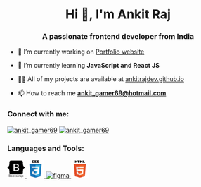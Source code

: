 <h1 align="center">Hi 👋, I'm Ankit Raj</h1>
<h3 align="center">A passionate frontend developer from India</h3>

- 🔭 I’m currently working on [Portfolio website](ankitrajdev.github.io)

- 🌱 I’m currently learning **JavaScript and React JS**

- 👨‍💻 All of my projects are available at [ankitrajdev.github.io](ankitrajdev.github.io)

- 📫 How to reach me **ankit_gamer69@hotmail.com**

<h3 align="left">Connect with me:</h3>
<p align="left">
<a href="https://instagram.com/ankit_gamer69" target="blank"><img align="center" src="https://raw.githubusercontent.com/rahuldkjain/github-profile-readme-generator/master/src/images/icons/Social/instagram.svg" alt="ankit_gamer69" height="30" width="40" /></a>
<a href="https://www.youtube.com/@ankit_gamer69" target="blank"><img align="center" src="https://raw.githubusercontent.com/rahuldkjain/github-profile-readme-generator/master/src/images/icons/Social/youtube.svg" alt="ankit_gamer69" height="30" width="40" /></a>
</p>

<h3 align="left">Languages and Tools:</h3>
<p align="left"> <a href="https://getbootstrap.com" target="_blank" rel="noreferrer"> <img src="https://raw.githubusercontent.com/devicons/devicon/master/icons/bootstrap/bootstrap-plain-wordmark.svg" alt="bootstrap" width="40" height="40"/> </a> <a href="https://www.w3schools.com/css/" target="_blank" rel="noreferrer"> <img src="https://raw.githubusercontent.com/devicons/devicon/master/icons/css3/css3-original-wordmark.svg" alt="css3" width="40" height="40"/> </a> <a href="https://www.figma.com/" target="_blank" rel="noreferrer"> <img src="https://www.vectorlogo.zone/logos/figma/figma-icon.svg" alt="figma" width="40" height="40"/> </a> <a href="https://www.w3.org/html/" target="_blank" rel="noreferrer"> <img src="https://raw.githubusercontent.com/devicons/devicon/master/icons/html5/html5-original-wordmark.svg" alt="html5" width="40" height="40"/> </a> 
